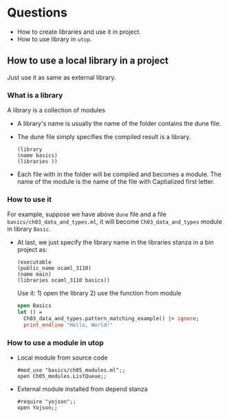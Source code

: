 # Questions

- How to create libraries and use it in project.
- How to use library in `utop`.

## How to use a local library in a project

Just use it as same as external library.

### What is a library

A library is a collection of modules

- A library's name is usually the name of the folder contains the dune file.
- The dune file simply specifies the compiled result is a library.

  ```dune
  (library
  (name basics)
  (libraries ))
  ```

- Each file with in the folder will be compiled and becomes a module. The name of the module is the name of the file with Captialized first letter.

### How to use it

For example, suppose we have above `dune` file and a file `basics/ch03_data_and_types.ml`, it will become `Ch03_data_and_types` module in library `Basic`.

- At last, we just specify the library name in the libraries stanza in a bin project as:

  ```dune
  (executable
  (public_name ocaml_3110)
  (name main)
  (libraries ocaml_3110 basics))
  ```

  Use it: 1) open the library 2) use the function from module

  ```ocaml
  open Basics
  let () =
    Ch03_data_and_types.pattern_matching_example() |> ignore;
    print_endline "Hello, World!"
  ```

### How to use a module in utop

- Local module from source code

  ```utop
  #mod_use "basics/ch05_modules.ml";;
  open Ch05_modules.ListQueue;;
  ```

- External module installed from depend stanza
  ```utop
  #require "yojson";;
  open Yojson;;
  ```
